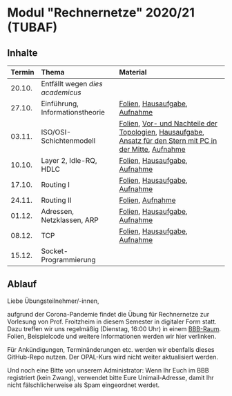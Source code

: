 # Modul "Rechnernetze" 2020/21 (TUBAF)

## Inhalte

| Termin              | Thema                             | Material                                                                               |
| :------------------ | :-------------------------------- | :------------------------------------------------------------------------------------- |
| 20.10.              | Entfällt wegen *dies academicus*  |                                                                                        |
| 27.10.              | Einführung, Informationstheorie   | [Folien](https://github.com/JayTee42/tubaf-rn-2020-21/blob/main/01-Informationstheorie/Folien.pdf), [Hausaufgabe](https://github.com/JayTee42/tubaf-rn-2020-21/blob/main/01-Informationstheorie/HA.pdf), [Aufnahme](https://teach.informatik.tu-freiberg.de/playback/presentation/2.0/playback.html?meetingId=e1de5adf5f8a28e92d09eae13ddf8339c94beb77-1603810643140)                              |
| 03.11.              | ISO/OSI-Schichtenmodell           | [Folien](https://github.com/JayTee42/tubaf-rn-2020-21/blob/main/02%20-%20ISO_OSI/Folien.pdf), [Vor- und Nachteile der Topologien](https://github.com/JayTee42/tubaf-rn-2020-21/blob/main/02%20-%20ISO_OSI/topos.txt), [Hausaufgabe](https://github.com/JayTee42/tubaf-rn-2020-21/blob/main/02%20-%20ISO_OSI/HA.pdf), [Ansatz für den Stern mit PC in der Mitte](https://github.com/JayTee42/tubaf-rn-2020-21/blob/main/02%20-%20ISO_OSI/Ansatz.md), [Aufnahme](https://teach.informatik.tu-freiberg.de/playback/presentation/2.0/playback.html?meetingId=e1de5adf5f8a28e92d09eae13ddf8339c94beb77-1604414862328)                                                                                  |
| 10.10.              | Layer 2, Idle-RQ, HDLC            | [Folien](https://github.com/JayTee42/tubaf-rn-2020-21/blob/main/03%20-%20Layer%202%2C%20Idle-RQ%2C%20HDLC/Folien.pdf), [Hausaufgabe](https://github.com/JayTee42/tubaf-rn-2020-21/blob/main/03%20-%20Layer%202%2C%20Idle-RQ%2C%20HDLC/HA.pdf), [Aufnahme](https://teach.informatik.tu-freiberg.de/playback/presentation/2.0/playback.html?meetingId=e1de5adf5f8a28e92d09eae13ddf8339c94beb77-1605019434962) |
| 17.10.              | Routing I            | [Folien](https://github.com/JayTee42/tubaf-rn-2020-21/blob/main/04%20-%20Routing%20I/Folien.pdf), [Hausaufgabe](https://github.com/JayTee42/tubaf-rn-2020-21/blob/main/04%20-%20Routing%20I/HA.pdf), [Aufnahme](https://teach.informatik.tu-freiberg.de/playback/presentation/2.0/playback.html?meetingId=e1de5adf5f8a28e92d09eae13ddf8339c94beb77-1605625195002) |
| 24.11.              | Routing II           | [Folien](https://github.com/JayTee42/tubaf-rn-2020-21/blob/main/05%20-%20Routing%20II/Folien.pdf), [Aufnahme](https://teach.informatik.tu-freiberg.de/playback/presentation/2.0/playback.html?meetingId=e1de5adf5f8a28e92d09eae13ddf8339c94beb77-1606230022991) |
| 01.12.              | Adressen, Netzklassen, ARP | [Folien](https://github.com/JayTee42/tubaf-rn-2020-21/blob/main/06%20-%20Adressen%2C%20Netzklassen%2C%20ARP/Folien.pdf), [Hausaufgabe](https://github.com/JayTee42/tubaf-rn-2020-21/blob/main/06%20-%20Adressen%2C%20Netzklassen%2C%20ARP/HA.pdf), [Aufnahme](https://teach.informatik.tu-freiberg.de/playback/presentation/2.0/playback.html?meetingId=e1de5adf5f8a28e92d09eae13ddf8339c94beb77-1606834721703) |
| 08.12.              | TCP | [Folien](https://github.com/JayTee42/tubaf-rn-2020-21/blob/main/07%20-%20TCP/Folien.pdf), [Hausaufgabe](https://github.com/JayTee42/tubaf-rn-2020-21/blob/main/07%20-%20TCP/HA.pdf), [Aufnahme](https://teach.informatik.tu-freiberg.de/playback/presentation/2.0/playback.html?meetingId=e1de5adf5f8a28e92d09eae13ddf8339c94beb77-1607439440034) |
| 15.12.              | Socket-Programmierung | |

## Ablauf
Liebe Übungsteilnehmer/-innen,

aufgrund der Corona-Pandemie findet die Übung für Rechnernetze zur Vorlesung von Prof. Froitzheim in diesem Semester in digitaler Form statt. Dazu treffen wir uns regelmäßig (Dienstag, 16:00 Uhr) in einem [BBB-Raum](https://teach.informatik.tu-freiberg.de/b/jon-9eq-mpq-tz9). Folien, Beispielcode und weitere Informationen werden wir hier verlinken.

Für Ankündigungen, Terminänderungen etc. werden wir ebenfalls dieses GitHub-Repo nutzen. Der OPAL-Kurs wird nicht weiter aktualisiert werden.

Und noch eine Bitte von unserem Administrator: Wenn Ihr Euch im BBB registriert (kein Zwang), verwendet bitte Eure Unimail-Adresse, damit Ihr nicht fälschlicherweise als Spam eingeordnet werdet.
